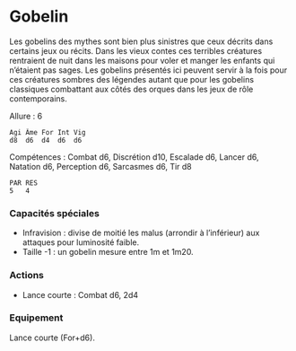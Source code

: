 # Gobelin
Les gobelins des mythes sont bien plus sinistres que ceux décrits dans certains jeux ou récits. Dans les vieux contes ces terribles créatures rentraient de nuit dans les maisons pour voler et manger les enfants qui n’étaient pas sages. Les gobelins présentés ici peuvent servir à la fois pour ces créatures sombres des légendes autant que pour les gobelins classiques combattant aux côtés des orques dans les jeux de rôle contemporains.

Allure : 6

	Agi	Âme	For	Int	Vig
	d8	d6	d4	d6	d6

Compétences : Combat d6, Discrétion d10, Escalade d6, Lancer d6, Natation d6, Perception d6, Sarcasmes d6, Tir d8

	PAR	RES
	5	4

### Capacités spéciales
- Infravision : divise de moitié les malus (arrondir à l’inférieur) aux attaques pour luminosité faible.
- Taille -1 : un gobelin mesure entre 1m et 1m20.

### Actions
- Lance courte : Combat d6, 2d4

### Equipement
Lance courte (For+d6).

